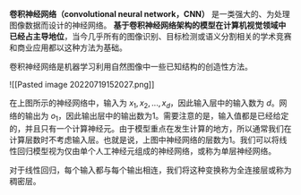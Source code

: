 **卷积神经网络（convolutional neural network，CNN）** 是一类强大的、为处理图像数据而设计的神经网络。 **基于卷积神经网络架构的模型在计算机视觉领域中已经占主导地位**，当今几乎所有的图像识别、目标检测或语义分割相关的学术竞赛和商业应用都以这种方法为基础。

卷积神经网络是机器学习利用自然图像中一些已知结构的创造性方法。

![[Pasted image 20220719152027.png]]

在上图所示的神经网络中，输入为 $x_1,x_2,...,x_d$，因此输入层中的输入数为 $d$。网络的输出为 $o_1$，因此输出层中的输出数为1。需要注意的是，输入值都是已经给定的，并且只有一个计算神经元。由于模型重点在发生计算的地方，所以通常我们在计算层数时不考虑输入层。也就是说，上图中神经网络的层数为1。我们可以将线性回归模型视为仅由单个人工神经元组成的神经网络，或称为单层神经网络。

对于线性回归，每个输入都与每个输出相连，我们将这种变换称为全连接层或称为稠密层。